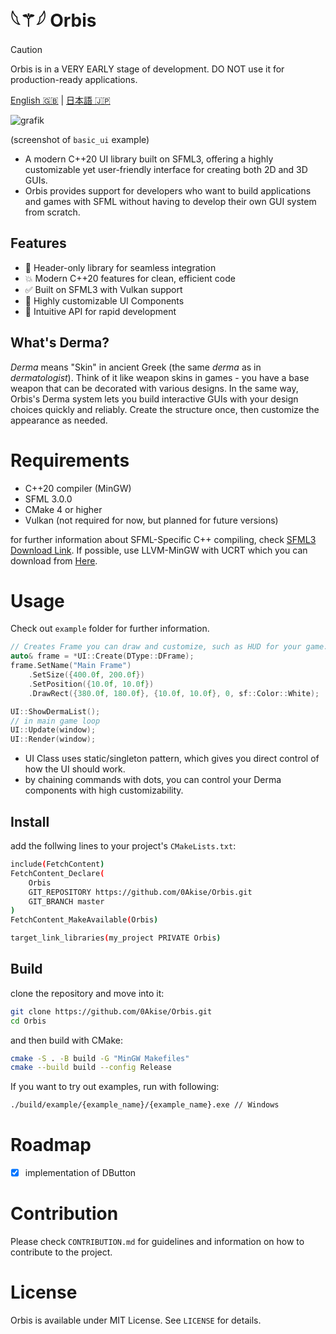# 𓆩⚚𓆪 Orbis
> [!CAUTION]
> Orbis is in a VERY EARLY stage of development. DO NOT use it for production-ready applications.

<ins>[English 🇬🇧](https://github.com/0Akise/Orbis/blob/master/README.md)</ins> | [日本語 🇯🇵](https://github.com/0Akise/Orbis/blob/master/README_JP.md)

![grafik](https://github.com/user-attachments/assets/b1c4275b-0c8a-47dc-a6ef-ea0b1547d495)

(screenshot of `basic_ui` example)

- A modern C++20 UI library built on SFML3, offering a highly customizable yet user-friendly interface for creating both 2D and 3D GUIs.
- Orbis provides support for developers who want to build applications and games with SFML without having to develop their own GUI system from scratch.

## Features
- 💠 Header-only library for seamless integration
- 💥 Modern C++20 features for clean, efficient code
- ✅ Built on SFML3 with Vulkan support
- 💚 Highly customizable UI Components
- 💨 Intuitive API for rapid development

## What's Derma?
_Derma_ means "Skin" in ancient Greek (the same _derma_ as in _dermatologist_). Think of it like weapon skins in games - you have a base weapon that can be decorated with various designs.
In the same way, Orbis's Derma system lets you build interactive GUIs with your design choices quickly and reliably. Create the structure once, then customize the appearance as needed.

# Requirements
- C++20 compiler (MinGW)
- SFML 3.0.0
- CMake 4 or higher
- Vulkan (not required for now, but planned for future versions)

for further information about SFML-Specific C++ compiling, check [SFML3 Download Link](https://www.sfml-dev.org/download/sfml/3.0.0/).
If possible, use LLVM-MinGW with UCRT which you can download from [Here](https://github.com/mstorsjo/llvm-mingw/releases).

# Usage
Check out `example` folder for further information.
```cpp
// Creates Frame you can draw and customize, such as HUD for your game.
auto& frame = *UI::Create(DType::DFrame);
frame.SetName("Main Frame")
    .SetSize({400.0f, 200.0f})
    .SetPosition({10.0f, 10.0f})
    .DrawRect({380.0f, 180.0f}, {10.0f, 10.0f}, 0, sf::Color::White);

UI::ShowDermaList();
// in main game loop
UI::Update(window);
UI::Render(window);
```
- UI Class uses static/singleton pattern, which gives you direct control of how the UI should work.
- by chaining commands with dots, you can control your Derma components with high customizability.

## Install
add the follwing lines to your project's `CMakeLists.txt`:
```bash
include(FetchContent)
FetchContent_Declare(
    Orbis
    GIT_REPOSITORY https://github.com/0Akise/Orbis.git
    GIT_BRANCH master
)
FetchContent_MakeAvailable(Orbis)

target_link_libraries(my_project PRIVATE Orbis)
```

## Build
clone the repository and move into it:
```bash
git clone https://github.com/0Akise/Orbis.git
cd Orbis
```

and then build with CMake:
```bash
cmake -S . -B build -G "MinGW Makefiles"
cmake --build build --config Release
```

If you want to try out examples, run with following:
```bash
./build/example/{example_name}/{example_name}.exe // Windows
```

# Roadmap
- [x] implementation of DButton

# Contribution
Please check `CONTRIBUTION.md` for guidelines and information on how to contribute to the project.

# License
Orbis is available under MIT License. See `LICENSE` for details.
